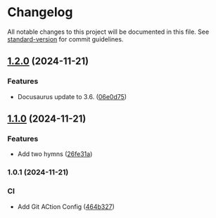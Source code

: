 # Changelog

All notable changes to this project will be documented in this file. See [standard-version](https://github.com/conventional-changelog/standard-version) for commit guidelines.

## [1.2.0](https://github.com/neil-jay/lyrics-with-joyful-lips/compare/v1.1.0...v1.2.0) (2024-11-21)


### Features

* Docusaurus update to 3.6. ([06e0d75](https://github.com/neil-jay/lyrics-with-joyful-lips/commit/06e0d756a29c1f359a5262e3981bbeb477e8d6da))

## [1.1.0](https://github.com/neil-jay/lyrics-with-joyful-lips/compare/v1.0.1...v1.1.0) (2024-11-21)


### Features

* Add two hymns ([26fe31a](https://github.com/neil-jay/lyrics-with-joyful-lips/commit/26fe31ab61f711477cb5b1cf0d4bf26915e75601))

### 1.0.1 (2024-11-21)


### CI

* Add Git ACtion Config ([464b327](https://github.com/neil-jay/lyrics-with-joyful-lips/commit/464b32788330defc0dc36dfb24ebf875d9f7c637))
